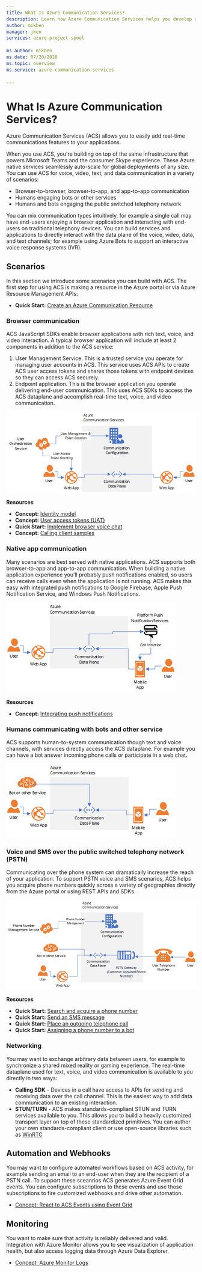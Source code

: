 ```yaml
---
title: What Is Azure Communication Services?
description: Learn how Azure Communication Services helps you develop rich user experiences with real-time communications.
author: mikben
manager: jken
services: azure-project-spool

ms.author: mikben
ms.date: 07/20/2020
ms.topic: overview
ms.service: azure-communication-services

---
```



# What Is Azure Communication Services?

Azure Communication Services (ACS) allows you to easily add real-time communications features to your applications.

When you use ACS, you're building on top of the same infrastructure that powers Microsoft Teams and the consumer Skype experience. These Azure native services seamlessly auto-scale for global deployments of any size. You can use ACS for voice, video, text, and data communication in a variety of scenarios:

- Browser-to-browser, browser-to-app, and app-to-app communication
- Humans engaging bots or other services
- Humans and bots engaging the public switched telephony network 

You can mix communication types intuitively, for example a single call may have end-users enjoying a browser application and interacting with end-users on traditional telephony devices. You can build services and applications to directly interact with the data plane of the voice, video, data, and text channels; for example using Azure Bots to support an interactive voice response systems (IVR).

## Scenarios 

In this section we introduce some scenarios you can build with ACS. The first step for using ACS is making a resource in the Azure portal or via Azure Resource Management APIs:

- **Quick Start:** [Create an Azure Communication Resource](./quickstarts/create-a-communication-resource.md)

### Browser communication
ACS JavaScript SDKs enable browser applications with rich text, voice, and video interaction. A typical browser application will include at least 2 components in addition to the ACS service:

1. User Management Service. This is a trusted service you operate for managing user accounts in ACS. This service uses ACS APIs to create ACS user access tokens and shares those tokens with endpoint devices so they can access ACS securely.
2. Endpoint application. This is the browser application you operate delivering end-user communication. This uses ACS SDKs to access the ACS dataplane and accomplish real-time text, voice, and video communication.

![Browser architecture](./media/archdiagram-browser.png)

**Resources** 
- **Concept:** [Identity model](./concepts/identity-model.md)
- **Concept:** [User access tokens (UAT)](./concepts/user-access-tokens.md)
- **Quick Start:** [Implement browser voice chat](./quickstarts/get-started-with-voice.md)
- **Concept:** [Calling client samples](./concepts/calling-client-samples.md)

### Native app communication
Many scenarios are best served with native applications. ACS supports both browser-to-app and app-to-app communication. When building a native application experience you'll probably push notifications enabled, so users can receive calls even when the application is not running. ACS makes this easy with integrated push notifications to Google Firebase, Apple Push Notification Service, and Windows Push Notifications.

![Browser architecture](./media/archdiagram-app.png)

**Resources** 
- **Concept:** [Integrating push notifications](./concepts/notifications-azure-portal-registration.md)

### Humans communicating with bots and other service
ACS supports human-to-system communication though text and voice channels, with services directly access the ACS dataplane. For example you can have a bot answer incoming phone calls or participate in a web chat.

![Bot architecture](./media/archdiagram-bot.png)

### Voice and SMS over the public switched telephony network (PSTN)
Communicating over the phone system can dramatically increase the reach of your application. To support PSTN voice and SMS scenarios, ACS helps you acquire phone numbers quickly across a variety of geographies directly from the Azure portal or using REST APIs and SDKs.

![PSTN architecture](./media/archdiagram-pstn.png)

**Resources** 
- **Quick Start:** [Search and acquire a phone number](./quickstarts/search-and-aquire-phone-number.md)
- **Quick Start:** [Send an SMS message](./quickstarts/get-started-with-sms.md)
- **Quick Start:** [Place an outgoing telephone call](./quickstarts/get-started-with-phone.md)
- **Quick Start:** [Assigning a phone number to a bot](./quickstarts/assign-a-telephone-number-to-an-acs-bot.md)

### Networking 
You may want to exchange arbitrary data between users, for example to synchronize a shared mixed reality or gaming experience. The real-time dataplane used for text, voice, and video communication is available to you directly in two ways:

- **Calling SDK** - Devices in a call have access to APIs for sending and receiving data over the call channel. This is the easiest way to add data communication to an existing interaction.
- **STUN/TURN** - ACS makes standards-compliant STUN and TURN services available to you. This allows you to build a heavily customized transport layer on top of these standardized primitives. You can author your own standards-compliant client or use open-source libraries such as [WinRTC](https://github.com/microsoft/winrtc)


## Automation and Webhooks
You may want to configure automated workflows based on ACS activity, for example sending an email to an end-user when they are the recipient of a PSTN call. To support these sceanrios ACS generates Azure Event Grid events. You can configure subscriptions to these events and use those subscriptions to fire customized webhooks and drive other automation. 

- [Concept: React to ACS Events using Event Grid](./concepts/acs-event-grid.md)

## Monitoring
You want to make sure that activity is reliably delivered and valid. Integration with Azure Monitor allows you to see visualization of application health, but also access logging data through Azure Data Explorer. 

- [Concept: Azure Monitor Logs](./concepts/logs-schema-list.md)

      
